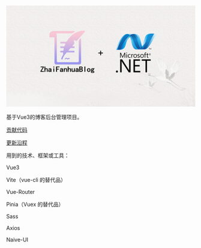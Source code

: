 ![LOGO](LOGO.png)


基于Vue3的博客后台管理项目。

[贡献代码](CONTRIBUTING.md)

[更新沿程](UPDATETIMELINE.md)

用到的技术、框架或工具：

Vue3

Vite（vue-cli 的替代品）

Vue-Router

Pinia（Vuex 的替代品）

Sass

Axios

Naive-UI
